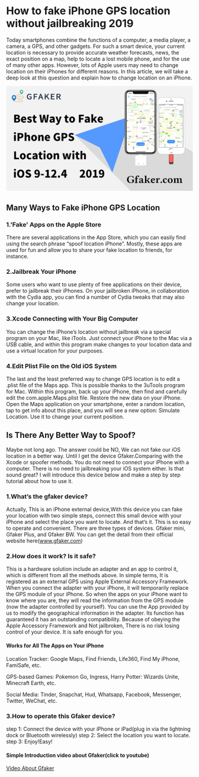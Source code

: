 # How to fake iPhone GPS location without jailbreaking 2019

Today smartphones combine the functions of a computer, a media player, a camera, a GPS, and other gadgets. For such a smart device, your current location is necessary to provide accurate weather forecasts, news, the exact position on a map, help to locate a lost mobile phone, and for the use of many other apps. However, lots of Apple users may need to change location on their iPhones for different reasons. In this article, we will take a deep look at this question and explain how to change location on an iPhone.


![Gfakr Device](https://github.com/How-to-change-iPhone-gps-location/fake-iphone-gps-location/raw/master/the-location-of-the-3314276_1280.png)
## Many Ways to Fake iPhone GPS Location
### 1.'Fake' Apps on the Apple Store
There are several applications in the App Store, which you can easily find using the search phrase “spoof location iPhone”. Mostly, these apps are used for fun and allow you to share your fake location to friends, for instance.
### 2.Jailbreak Your iPhone
Some users who want to use plenty of free applications on their device, prefer to jailbreak their iPhones. On your jailbroken iPhone, in collaboration with the Cydia app, you can find a number of Cydia tweaks that may also change your location.
### 3.Xcode Connecting with Your Big Computer
You can change the iPhone’s location without jailbreak via a special program on your Mac, like iTools. Just connect your iPhone to the Mac via a USB cable, and within this program make changes to your location data and use a virtual location for your purposes.
### 4.Edit Plist File on the Old iOS System
The last and the least preferred way to change GPS location is to edit a .plist file of the Maps app. This is possible thanks to the 3uTools program for Mac. Within this program, back up your iPhone, then find and carefully edit the com.apple.Maps.plist file. Restore the new data on your iPhone. Open the Maps application on your smartphone, enter a random location, tap to get info about this place, and you will see a new option: Simulate Location. Use it to change your current position.

## Is There Any Better Way to Spoof?

Maybe not long ago. The answer could be NO, We can not fake our iOS location in a better way. Until I get the device Gfaker.Comparing with the Xcode or spoofer methods. You do not need to connect your iPhone with a computer. There is no need to jailbreaking your iOS system either. Is that sound great? I will introduce this device below and make a step by step tutorial about how to use it.

### 1.What’s the gfaker device?

Actually, This is an iPhone external device,With this device you can fake your location with two simple steps, connect this small device with your iPhone and select the place you want to locate. And that’s it. This is so easy to operate and convenient. There are three types of devices. Gfaker mini, Gfaker Plus, and Gfaker BW. You can get the detail from their official website here(www.gfaker.com)

### 2.How does it work? Is it safe?
This is a hardware solution include an adapter and an app to control it, which is different from all the methods above. In simple terms, It is registered as an external GPS using Apple External Accessory Framework. When you connect the adapter with your iPhone, it will temporarily replace the GPS module of your iPhone. So when the apps on your iPhone want to know where you are, they will read the information from the GPS module (now the adapter controlled by yourself). You can use the App provided by us to modify the geographical information in the adapter. Its function has guaranteed it has an outstanding compatibility. Because of obeying the Apple Accessory Framework and Not jailbroken, There is no risk losing control of your device. It is safe enough for you.

#### Works for All The Apps on Your iPhone

Location Tracker: Google Maps, Find Friends, Life360, Find My iPhone, FamiSafe, etc.

GPS-based Games: Pokemon Go, Ingress, Harry Potter: Wizards Unite, Minecraft Earth, etc.

Social Media: Tinder, Snapchat, Hud, Whatsapp, Facebook, Messenger, Twitter, WeChat, etc.

### 3.How to operate this Gfaker device?
step 1: Connect the device with your iPhone or iPad(plug in via the lightning dock or Bluetooth wirelessly)
step 2: Select the location you want to locate.
step 3: Enjoy!Easy!

#### Simple Introduction video about Gfaker(click to youtube)

[Video About Gfaker](https://www.youtube.com/watch?v=YvUL_ZLJfJg "Video About Gfaker")








